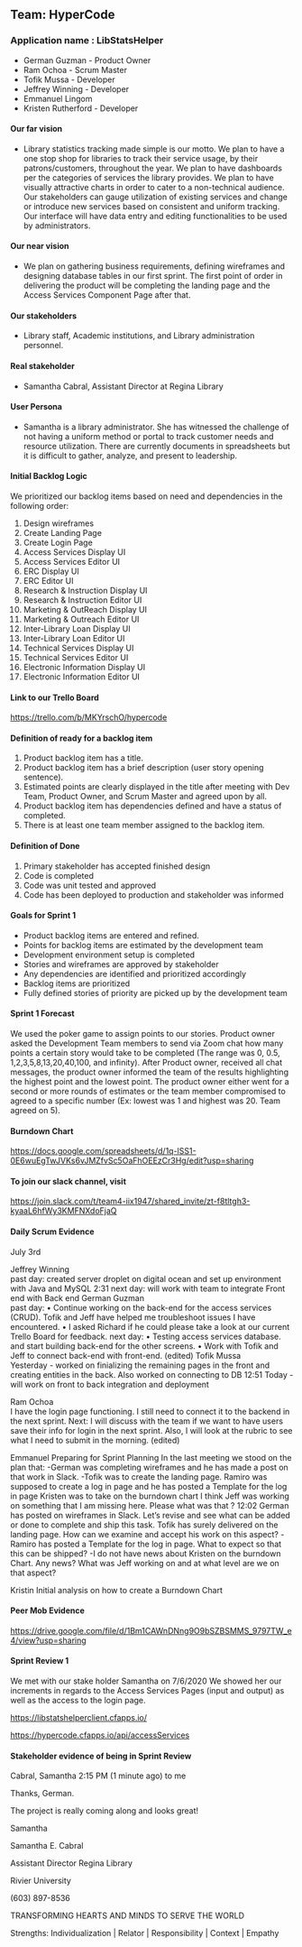 ## Team: HyperCode

### Application name : LibStatsHelper

- German Guzman - Product Owner
- Ram Ochoa - Scrum Master
- Tofik Mussa - Developer
- Jeffrey Winning - Developer
- Emmanuel Lingom
- Kristen Rutherford - Developer

#### Our far vision

- Library statistics tracking made simple is our motto. We plan to have a one stop shop for libraries to track their service usage, by their patrons/customers, throughout the year. We plan to have dashboards per the categories of services the library provides. We plan to have visually attractive charts in order to cater to a non-technical audience. Our stakeholders can gauge utilization of existing services and change or introduce new services based on consistent and uniform tracking. Our interface will have data entry and editing functionalities to be used by administrators.

#### Our near vision

- We plan on gathering business requirements, defining wireframes and designing database tables in our first sprint. The first point of order in delivering the product will be completing the landing page and the Access Services Component Page after that.

#### Our stakeholders

- Library staff, Academic institutions, and Library administration personnel.

#### Real stakeholder
- Samantha Cabral, Assistant Director at Regina Library

#### User Persona

- Samantha is a library administrator. She has witnessed the challenge of not having a uniform method or portal to track customer needs and resource utilization. There are currently documents in spreadsheets but it is difficult to gather, analyze, and present to leadership.

#### Initial Backlog Logic

We prioritized our backlog items based on need and dependencies in the following order:

1.  Design wireframes
2.  Create Landing Page
3.  Create Login Page
4.  Access Services Display UI
5.  Access Services Editor UI
6.  ERC Display UI
7.  ERC Editor UI
8.  Research & Instruction Display UI
9.  Research & Instruction Editor UI
10. Marketing & OutReach Display UI
11. Marketing & Outreach Editor UI
12. Inter-Library Loan Display UI
13. Inter-Library Loan Editor UI
14. Technical Services Display UI
15. Technical Services Editor UI
16. Electronic Information Display UI
17. Electronic Information Editor UI

#### Link to our Trello Board

https://trello.com/b/MKYrschO/hypercode

#### Definition of ready for a backlog item

1. Product backlog item has a title.
2. Product backlog item has a brief description (user story opening sentence).
3. Estimated points are clearly displayed in the title after meeting with Dev Team, Product Owner, and Scrum Master and agreed upon by all.
4. Product backlog item has dependencies defined and have a status of completed.
5. There is at least one team member assigned to the backlog item.

#### Definition of Done

1. Primary stakeholder has accepted finished design
2. Code is completed
3. Code was unit tested and approved
4. Code has been deployed to production and  stakeholder was informed

#### Goals for Sprint 1

- Product backlog items are entered and refined.
- Points for backlog items are estimated by the development team
- Development environment setup is completed
- Stories and wireframes are approved by stakeholder
- Any dependencies are identified and prioritized accordingly
- Backlog items are prioritized
- Fully defined stories of priority are picked up by the development team

#### Sprint 1 Forecast

We used the poker game to assign points to our stories. Product owner asked the Development Team members to send via Zoom chat how many points a certain story would take to be completed (The range was 0, 0.5, 1,2,3,5,8,13,20,40,100, and infinity). After Product owner, received all chat messages, the product owner informed the team of the results highlighting the highest point and the lowest point. The product owner either went for a second or more  rounds of estimates or the team member compromised to agreed to a specific number (Ex: lowest was 1 and highest was 20. Team agreed on 5).

#### Burndown Chart

https://docs.google.com/spreadsheets/d/1q-lSS1-0E6wuEgTwJVKs6vJMZfvSc5OaFhOEEzCr3Hg/edit?usp=sharing

#### To join our slack channel, visit

https://join.slack.com/t/team4-iix1947/shared_invite/zt-f8tltgh3-kyaaL6hfWy3KMFNXdoFjaQ

#### Daily Scrum Evidence

July 3rd

Jeffrey Winning   
past day: created server droplet on digital ocean and set up environment with Java and MySQL
2:31
next day: will work with team to integrate Front end with Back end
German Guzman   
past day:
•	Continue working on the back-end for the access services (CRUD). Tofik and Jeff have helped me troubleshoot issues I have encountered.
•	I asked Richard if he could please take a look at our current Trello Board for feedback.
next day:
•	Testing access services database. and start building back-end for the other screens.
•	Work with Tofik and Jeff to connect back-end with front-end.
(edited)
Tofik Mussa   
Yesterday - worked on finializing the remaining pages in the front and creating entities in the back. Also worked on connecting to DB
12:51
Today - will work on front to back integration and deployment

Ram Ochoa   
I have the login page functioning. I still need to connect it to the backend in the next sprint. Next: I will discuss with the team if we want to have users save their info for login in the next sprint. Also, I will look at the rubric to see what I need to submit in the morning. (edited)

Emmanuel
Preparing for Sprint Planning
 In the last meeting we stood on the plan that:
-German was completing wireframes and he has made a post on that work in Slack.
-Tofik was to create the landing page.
Ramiro was supposed to create a log in page and he has posted a Template for the log in page
Kristen was to take on the burndown chart
I think Jeff was working on something that I am missing here. Please what was that ?
12:02
German has posted on wireframes in Slack. Let’s revise and see what can be added or done to complete and ship this task.
Tofik has surely delivered on the landing page. How can we examine and accept his work on this aspect?
-Ramiro has posted a Template for the log in page. What to expect so that this can be shipped?
-I do not have news about Kristen on the burndown Chart. Any news?
What was Jeff working on and at what level are we on that aspect?

Kristin
Initial analysis on how to create a Burndown Chart

#### Peer Mob Evidence

https://drive.google.com/file/d/1Bm1CAWnDNng9O9bSZBSMMS_9797TW_e4/view?usp=sharing

#### Sprint Review 1

We met with our stake holder Samantha on 7/6/2020
We showed her our increments in regards to the Access Services Pages (input and output) as well as the access to the login page.

https://libstatshelperclient.cfapps.io/


https://hypercode.cfapps.io/api/accessServices

#### Stakeholder evidence of being in Sprint Review


Cabral, Samantha
2:15 PM (1 minute ago)
to me

Thanks, German.

The project is really coming along and looks great!

Samantha

Samantha E. Cabral

Assistant Director
Regina Library

Rivier University

(603) 897-8536



TRANSFORMING HEARTS AND MINDS TO SERVE THE WORLD



Strengths: Individualization | Relator | Responsibility | Context | Empathy
